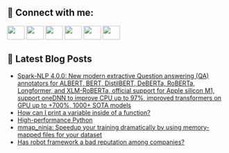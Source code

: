 ## 🔎 Connect with me:
[<img height="32" width="40" src="https://cdn.jsdelivr.net/npm/simple-icons@v5/icons/telegram.svg" />](https://t.me/bullbesh)
[<img height="32" width="40" src="https://cdn.jsdelivr.net/npm/simple-icons@v5/icons/vk.svg" />](https://vk.com/bullbesh)
[<img height="32" width="40" src="https://cdn.jsdelivr.net/npm/simple-icons@v5/icons/twitter.svg" />](https://twitter.com/bullbesh1)
[<img height="32" width="40" src="https://cdn.jsdelivr.net/npm/simple-icons@v5/icons/instagram.svg" />](https://www.instagram.com/bullbesh)
[<img height="32" width="40" src="https://cdn.jsdelivr.net/npm/simple-icons@v5/icons/reddit.svg" />](https://www.reddit.com/user/bullbesh)
[<img height="32" width="40" src="https://cdn.jsdelivr.net/npm/simple-icons@v5/icons/youtube.svg" />](https://www.youtube.com/channel/UCtfjRs6uzgq5mfm8S06WTcg)

## 📕 Latest Blog Posts
<!-- BLOG-POST-LIST:START -->
- [Spark-NLP 4.0.0: New modern extractive Question answering &lpar;QA&rpar; annotators for ALBERT, BERT, DistilBERT, DeBERTa, RoBERTa, Longformer, and XLM-RoBERTa, official support for Apple silicon M1, support oneDNN to improve CPU up to 97%, improved transformers on GPU up to +700%, 1000+ SOTA models](https://www.reddit.com/r/Python/comments/vd20o3/sparknlp_400_new_modern_extractive_question/)
- [How can I print a variable inside of a function?](https://www.reddit.com/r/Python/comments/vd1z83/how_can_i_print_a_variable_inside_of_a_function/)
- [High-performance Python](https://www.reddit.com/r/Python/comments/vd1tyd/highperformance_python/)
- [mmap_ninja: Speedup your training dramatically by using memory-mapped files for your dataset](https://www.reddit.com/r/Python/comments/vd0btj/mmap_ninja_speedup_your_training_dramatically_by/)
- [Has robot framework a bad reputation among companies?](https://www.reddit.com/r/Python/comments/vcz4y1/has_robot_framework_a_bad_reputation_among/)
<!-- BLOG-POST-LIST:END -->
